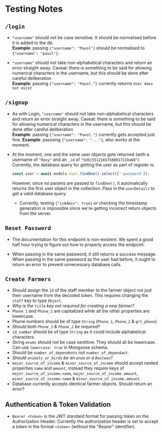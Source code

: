 # Testing Notes

## `/login`
- `"username"` should not be case sensitive. It should be normalised before it is added to the db. <br>
**Example**: passing `{"username": "Pavol"}` should be normalised to `{"username": "pavol"}`.

- `"username"` should not take non-alphabetical characters and return an error straight away. Caveat: there is something to be said for allowing numerical characters in the username, but this should be done after careful deliberation <br>
**Example**: passing `{"username": "Pavol."}` currently returns `User does not exist`

## `/signup`
- As with Login, `"username"` should not take non-alphabetical characters and return an error straight away. Caveat: there is something to be said for allowing numerical characters in the username, but this should be done after careful deliberation <br>
**Example**: passing `{"username": "Pavol."}` currently gets accepted just fine.
**Example**: passsing `{"username": "..."}`, also works at the moment.

- At the moment, one and the same user objects gets returned (with a username of `"Rexy"` and an `_id` of `"5d5c55121657580017210a68"`)
Currently, the database query for getting the user as part of register is: 
  ```js
  const user = await models.User.findOne().select(['-password']);
  ```
  However, since no params are passed to `findOne()`, it automatically returns the first user object in the collection. Pass in the `userDetails` to get a valid database query.
    - Currently, testing `{"isAdmin": true}` or checking the timestamp generation is impossible since we're getting incorrect return objects from the server.

## `Reset Password`
- The documentation for this endpoint is non-existent. We spent a good half hour trying to figure out how to properly access the endpoint.

- When passing in the same password, it still returns a success message. When passing in the same password as the user had before, it ought to return an error to prevent unnecessary database calls.

## `Create Farmers`
- Should assign the `id` of the staff member to the farmer object not just their username from the decoded token. This requires changing the `staff` key to type `Object`.
- _Why is the `title` key not required for creating a new farmer?_
- `Phone_1` and `Phone_2` are capitalized while all the other properties are lowercase.
- Phone numbers should be of type `String` (`Phone_1`, `Phone_2` & `grt_phone`).
- _Should both `Phone_1` & `Phone_2` be required?_
- `id_number` should be of type `String` as it could include alphabetical characters.
- String `enums` should not be case sentitive. They should all be lowercase. Can use `lowercase: true` in Mongoose schema.
- Should be `number_of_dependents` not `number_of_dependant`.
- _Should `animals_or_birds` be an `enum` or a `Boolean`?_
- `major_source_of_income` & `minor_source_of_income` should accept nested properties `name` and `amount`, instead they require keys of `major_source_of_income.name`, `major_source_of_income.amount`, `minor_source_of_income.name` & `minor_source_of_income.amount`.
- Database currently accepts identical farmer objects. Should return an error?

## Authentication & Token Validation
- `Bearer <token>` is the JWT standard format for passing token on the Authorization Header. Currently the authorization header is set to accept a token in the format `<token>` (without the "Bearer" identifier).